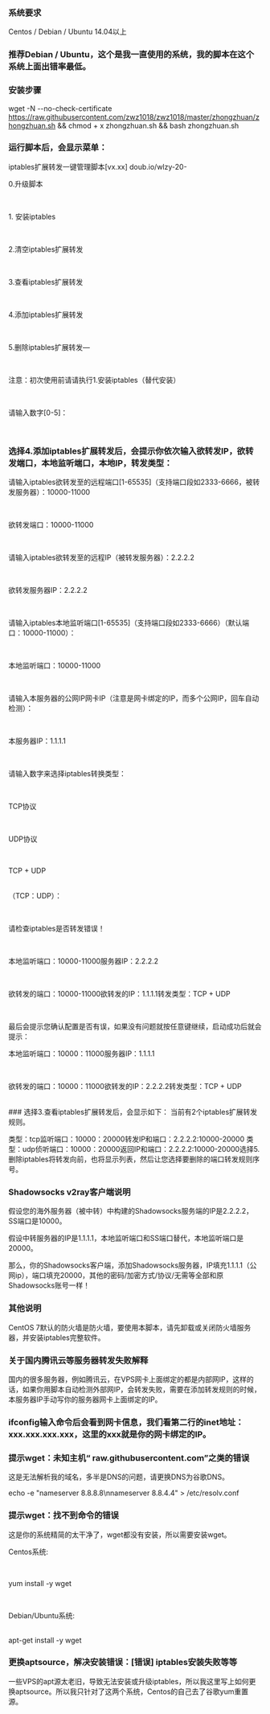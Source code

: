  ### 系统要求
Centos / Debian / Ubuntu 14.04以上
### 推荐Debian / Ubuntu，这个是我一直使用的系统，我的脚本在这个系统上面出错率最低。

### 安装步骤
wget -N --no-check-certificate https://raw.githubusercontent.com/zwz1018/zwz1018/master/zhongzhuan/zhongzhuan.sh && chmod + x zhongzhuan.sh && bash zhongzhuan.sh

### 运行脚本后，会显示菜单：
<p>iptables扩展转发一键管理脚本[vx.xx] doub.io/wlzy-20-

 <p>0.升级脚本</p><br>
 <p>1. 安装iptables</p><br>
 <p>2.清空iptables扩展转发</p><br>
 <p>3.查看iptables扩展转发</p><br>
 <p>4.添加iptables扩展转发</p><br>
 <p>5.删除iptables扩展转发—</p><br>
<p>注意：初次使用前请请执行1.安装iptables（替代安装）</p><br>
<p>请输入数字[0-5]：</p><br>

### 选择4.添加iptables扩展转发后，会提示你依次输入欲转发IP，欲转发端口，本地监听端口，本地IP，转发类型：
<p>请输入iptables欲转发至的远程端口[1-65535]（支持端口段如2333-6666，被转发服务器）：10000-11000</p><br>

<p>欲转发端口：10000-11000</p><br>

<p>请输入iptables欲转发至的远程IP（被转发服务器）：2.2.2.2</p><br>

<p>欲转发服务器IP：2.2.2.2</p><br>

<p>请输入iptables本地监听端口[1-65535]（支持端口段如2333-6666）（默认端口：10000-11000）：</p><br>

<p>本地监听端口：10000-11000</p><br>

<p>请输入本服务器的公网IP网卡IP（注意是网卡绑定的IP，而多个公网IP，回车自动检测）：</p><br>

<p>本服务器IP：1.1.1.1</p><br>

<p>请输入数字来选择iptables转换类型：</p><br>

<p>TCP协议</p><br>
<p>UDP协议</p><br>
<p>TCP + UDP</p><br>
（TCP：UDP）：</p><br>

<p>请检查iptables是否转发错误！</p><br>

<p>本地监听端口：10000-11000服务器IP：2.2.2.2</p><br>

<p>欲转发的端口：10000-11000欲转发的IP：1.1.1.1转发类型：TCP + UDP</p><br>
<p>最后会提示您确认配置是否有误，如果没有问题就按任意键继续，启动成功后就会提示：

本地监听端口：10000：11000服务器IP：1.1.1.1</p><br>

<p>欲转发的端口：10000：11000欲转发的IP：2.2.2.2转发类型：TCP + UDP</p><br>
### 选择3.查看iptables扩展转发后，会显示如下：
当前有2个iptables扩展转发规则。

类型：tcp监听端口：10000：20000转发IP和端口：2.2.2.2:10000-20000
类型：udp侦听端口：10000：20000返回IP和端口：2.2.2.2:10000-20000选择5.删除iptables将转发向前，也将显示列表，然后让您选择要删除的端口转发规则序号。

### Shadowsocks v2ray客户端说明
假设您的海外服务器（被中转）中构建的Shadowsocks服务端的IP是2.2.2.2，SS端口是10000。

假设中转服务器的IP是1.1.1.1，本地监听端口和SS端口替代，本地监听端口是20000。

那么，你的Shadowsocks客户端，添加Shadowsocks服务器，IP填充1.1.1.1（公网ip），端口填充20000，其他的密码/加密方式/协议/无需等全部和原Shadowsocks账号一样！

### 其他说明
CentOS 7默认的防火墙是防火墙，要使用本脚本，请先卸载或关闭防火墙服务器，并安装iptables完整软件。

### 关于国内腾讯云等服务器转发失败解释
国内的很多服务器，例如腾讯云，在VPS网卡上面绑定的都是内部网IP，这样的话，如果你用脚本自动检测外部网IP，会转发失败，需要在添加转发规则的时候，本服务器IP手动写你的服务器网卡上面绑定的IP。

### ifconfig输入命令后会看到网卡信息，我们看第二行的inet地址：xxx.xxx.xxx.xxx，这里的xxx就是你的网卡绑定的IP。

### 提示wget：未知主机“ raw.githubusercontent.com”之类的错误
这是无法解析我的域名，多半是DNS的问题，请更换DNS为谷歌DNS。
<p>echo -e "nameserver 8.8.8.8\nnameserver 8.8.4.4" > /etc/resolv.conf</p>

### 提示wget：找不到命令的错误
这是你的系统精简的太干净了，wget都没有安装，所以需要安装wget。
 <p>Centos系统:</p><br>
<p>yum install -y wget</p><br>

<p>Debian/Ubuntu系统:</p><br>
apt-get install -y wget

### 更换aptsource，解决安装错误：[错误] iptables安装失败等等
一些VPS的apt源太老旧，导致无法安装或升级iptables，所以我这里写上如何更换aptsource。所以我只针对了这两个系统，Centos的自己去了谷歌yum重置源。
